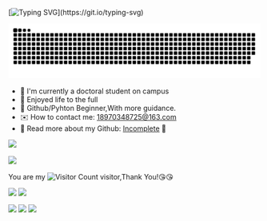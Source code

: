 [![Typing SVG](https://readme-typing-svg.demolab.com?font=OPPOsans&size=28&pause=300&color=FD8B64&center=true&vCenter=true&random=false&width=880&height=80&lines=Hello+world%EF%BC%81I%E2%80%98m+Yulan.;%E8%87%B4%E6%95%AC%E5%A5%8B%E6%96%97%E8%B7%AF%E4%B8%8A%E5%8A%88%E6%98%9F%E6%96%A9%E6%9C%88%E7%9A%84%E4%BD%A0!)](https://git.io/typing-svg)

![](https://raw.githubusercontent.com/yulan932/yulan932/output/github-contribution-grid-snake.svg)

- :book: I'm currently a doctoral student on campus
- :rainbow: Enjoyed life to the full 
- :baby_chick: Github/Pyhton Beginner,With more guidance.
- :envelope: How to contact me: 18970348725@163.com
- :hammer: Read more about my Github: [Incomplete](https://yulan932.github.io/) :construction: 

![](https://github-readme-stats.vercel.app/api?username=yulan932)

![](https://streak-stats.demolab.com/?user=yulan932)

You are my ![Visitor Count](https://profile-counter.glitch.me/yulan932/count.svg) visitor,Thank You!:kissing_heart::kissing_heart:


![](https://img.shields.io/badge/alipay-00A1E9?style=for-the-badge&logo=alipay&logoColor=white)
![](https://img.shields.io/badge/iTerm2-000000?style=for-the-badge&logo=iterm2&logoColor=white)


![](https://img.shields.io/github/downloads/{yulan932}/{repo-name}/total.svg)
![](https://img.shields.io/github/stars/{yulan932}/{repo-name}.svg)
![](https://img.shields.io/github/forks/{yulan932}/{repo-yulan932}.svg)


